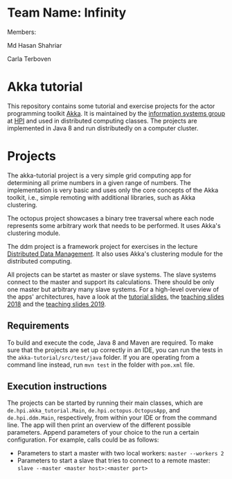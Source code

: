 # Team Name: Infinity
Members: 

Md Hasan Shahriar

Carla Terboven


# Akka tutorial

This repository contains some tutorial and exercise projects for the actor programming toolkit [Akka](https://akka.io/). It is maintained by the [information systems group](https://hpi.de/naumann/home.html) at [HPI](https://hpi.de/) and used in distributed computing classes. The projects are implemented in Java 8 and run distributedly on a computer cluster.

# Projects

The akka-tutorial project is a very simple grid computing app for determining all prime numbers in a given range of numbers. The implementation is very basic and uses only the core concepts of the Akka toolkit, i.e., simple remoting with additional libraries, such as Akka clustering. 

The octopus project showcases a binary tree traversal where each node represents some arbitrary work that needs to be performed. It uses Akka's clustering module.

The ddm project is a framework project for exercises in the lecture [Distributed Data Management](https://hpi.de/naumann/teaching/teaching/ws-1920/distributed-data-management-vl-master.html). It also uses Akka's clustering module for the distributed computing.

All projects can be startet as master or slave systems. The slave systems connect to the master and support its calculations. There should be only one master but arbitrary many slave systems.
For a high-level overview of the apps' architectures, have a look at the [tutorial slides](https://docs.google.com/presentation/d/1acpitw8X9LoQbbFbua_Vl8zRmRWWAAiuJ4B8tYWx0zg/edit?usp=sharing), the [teaching slides 2018](https://hpi.de/naumann/teaching/teaching/ws-1819/distributed-data-management-vl-master.html) and the [teaching slides 2019](https://hpi.de/naumann/teaching/teaching/ws-1920/distributed-data-management-vl-master.html).

## Requirements

To build and execute the code, Java 8 and Maven are required.
To make sure that the projects are set up correctly in an IDE, you can run the tests in the `akka-tutorial/src/test/java` folder. If you are operating from a command line instead, run `mvn test` in the folder with `pom.xml` file.

## Execution instructions

The projects can be started by running their main classes, which are `de.hpi.akka_tutorial.Main`, `de.hpi.octopus.OctopusApp`, and `de.hpi.ddm.Main`, respectively, from within your IDE or from the command line. The app will then print an overview of the different possible parameters. Append parameters of your choice to the run a certain configuration. For example, calls could be as follows:
* Parameters to start a master with two local workers: `master --workers 2`
* Parameters to start a slave that tries to connect to a remote master: `slave --master <master host>:<master port>`

